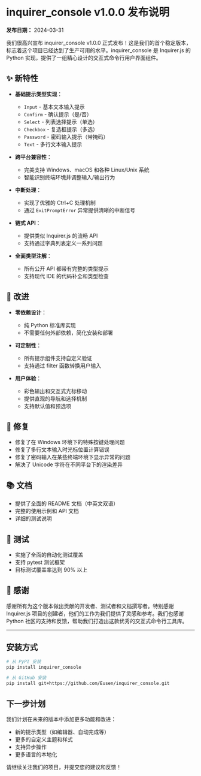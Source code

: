 # inquirer_console v1.0.0 发布说明

**发布日期：** 2024-03-31

我们很高兴宣布 inquirer_console v1.0.0 正式发布！这是我们的首个稳定版本，标志着这个项目已经达到了生产可用的水平。inquirer_console 是 Inquirer.js 的 Python 实现，提供了一组精心设计的交互式命令行用户界面组件。

## ✨ 新特性

- **基础提示类型实现**：
  - `Input` - 基本文本输入提示
  - `Confirm` - 确认提示（是/否）
  - `Select` - 列表选择提示（单选）
  - `Checkbox` - 复选框提示（多选）
  - `Password` - 密码输入提示（带掩码）
  - `Text` - 多行文本输入提示

- **跨平台兼容性**：
  - 完美支持 Windows、macOS 和各种 Linux/Unix 系统
  - 智能识别终端环境并调整输入/输出行为

- **中断处理**：
  - 实现了优雅的 Ctrl+C 处理机制
  - 通过 `ExitPromptError` 异常提供清晰的中断信号

- **链式 API**：
  - 提供类似 Inquirer.js 的流畅 API
  - 支持通过字典列表定义一系列问题

- **全面类型注解**：
  - 所有公开 API 都带有完整的类型提示
  - 支持现代 IDE 的代码补全和类型检查

## 🔧 改进

- **零依赖设计**：
  - 纯 Python 标准库实现
  - 不需要任何外部依赖，简化安装和部署

- **可定制性**：
  - 所有提示组件支持自定义验证
  - 支持通过 filter 函数转换用户输入

- **用户体验**：
  - 彩色输出和交互式光标移动
  - 提供直观的导航和选择机制
  - 支持默认值和预选项

## 🐛 修复

- 修复了在 Windows 环境下的特殊按键处理问题
- 修复了多行文本输入时光标位置计算错误
- 修复了密码输入在某些终端环境下显示异常的问题
- 解决了 Unicode 字符在不同平台下的渲染差异

## 📚 文档

- 提供了全面的 README 文档（中英文双语）
- 完整的使用示例和 API 文档
- 详细的测试说明

## 🧪 测试

- 实施了全面的自动化测试覆盖
- 支持 pytest 测试框架
- 目标测试覆盖率达到 90% 以上

## 💖 感谢

感谢所有为这个版本做出贡献的开发者、测试者和文档撰写者。特别感谢 Inquirer.js 项目的创建者，他们的工作为我们提供了灵感和参考。我们也感谢 Python 社区的支持和反馈，帮助我们打造出这款优秀的交互式命令行工具库。

---

## 安装方式

```bash
# 从 PyPI 安装
pip install inquirer_console

# 从 GitHub 安装
pip install git+https://github.com/Eusen/inquirer_console.git
```

## 下一步计划

我们计划在未来的版本中添加更多功能和改进：

- 新的提示类型（如编辑器、自动完成等）
- 更多的自定义主题和样式
- 支持异步操作
- 更多语言的本地化

请继续关注我们的项目，并提交您的建议和反馈！ 
